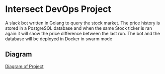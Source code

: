 # Intersect DevOps Project

A slack bot written in Golang to query the stock market. The price history is stored in a PostgreSQL database and when the same Stock ticker is ran again it will show the price difference between
the last run. The bot and the database will be deployed in Docker in swarm mode

## Diagram
[Diagram of Project](images/Intersect%20Devops%20Project.jpeg)
